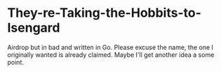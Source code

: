 # They-re-Taking-the-Hobbits-to-Isengard
Airdrop but in bad and written in Go. Please excuse the name, the one I originally wanted is already claimed. Maybe I'll get another idea a some point.
